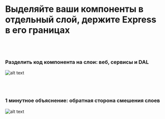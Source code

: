 # Выделяйте ваши компоненты в отдельный слой, держите Express в его границах

<br/><br/>

### Разделить код компонента на слои: веб, сервисы и DAL

![alt text](/assets/images/structurebycomponents.PNG "Separate component code into layers")

 <br/><br/>

### 1 минутное объяснение: обратная сторона смешения слоев

![alt text](/assets/images/keepexpressinweb.gif "The downside of mixing layers")
